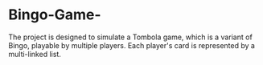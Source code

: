 # Bingo-Game-
The project is designed to simulate a Tombola game, which is a variant of Bingo, playable by multiple players. Each player's card is represented by a multi-linked list.
